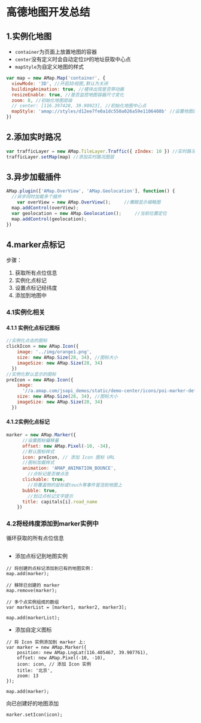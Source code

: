 # 高德地图开发总结

## 1.实例化地图

- `container`为页面上放置地图的容器
- `center`没有定义时会自动定位`IP`的地址获取中心点
- `mapStyle`为自定义地图的样式

```js
var map = new AMap.Map('container', {
  viewMode: '3D', //开启3D视图,默认为关闭
  buildingAnimation: true, //楼块出现是否带动画
  resizeEnable: true, //是否监控地图容器尺寸变化
  zoom: 8, //初始化地图层级
  // center: [116.397428, 39.90923], //初始化地图中心点
  mapStyle: 'amap://styles/d12ee7fe0a1dc550a026a59e1106408b' //设置地图的显示样式(个性化地图)
})
```

## 2.添加实时路况

```js
var trafficLayer = new AMap.TileLayer.Traffic({ zIndex: 10 }) //实时路况图层
trafficLayer.setMap(map) //添加实时路况图层
```

## 3.异步加载插件

```js
AMap.plugin(['AMap.OverView', 'AMap.Geolocation'], function() {
  //异步同时加载多个插件
	var overView = new AMap.OverView();		//鹰眼显示缩略图
  map.addControl(overView);
  var geolocation = new AMap.Geolocation();		//当前位置定位
  map.addControl(geolocation);
})
```

## 4.marker点标记

步骤：

1. 获取所有点位信息
2. 实例化点标记
3. 设置点标记经纬度
4. 添加到地图中

### 4.1实例化相关

#### 4.1.1 实例化点标记图标

```js
//实例化点击的图标
clickIcon = new AMap.Icon({
    image: '../img/orange1.png',
    size: new AMap.Size(28, 34), //图标大小
    imageSize: new AMap.Size(28, 34)
  })
//实例化默认显示的图标
preIcon = new AMap.Icon({
    image:
      '//a.amap.com/jsapi_demos/static/demo-center/icons/poi-marker-default.png',
    size: new AMap.Size(28, 34), //图标大小
    imageSize: new AMap.Size(28, 34)
  })
```

#### 4.1.2实例化点标记

```js
marker = new AMap.Marker({
      //设置图标偏移量
      offset: new AMap.Pixel(-10, -34),
      //默认图标样式
      icon: preIcon, // 添加 Icon 图标 URL
      //图标加载样式
      animation: 'AMAP_ANIMATION_BOUNCE',
  		//点标记是否被点击
      clickable: true,
  		//将覆盖物的鼠标或touch等事件冒泡到地图上
      bubble: true,
  		//划过点标记文字提示
      title: capitals[i].road_name
    })
```

### 4.2将经纬度添加到marker实例中

循环获取的所有点位信息

```

```





- 添加点标记到地图实例

```
// 将创建的点标记添加到已有的地图实例：
map.add(marker);

// 移除已创建的 marker
map.remove(marker);

// 多个点实例组成的数组
var markerList = [marker1, marker2, marker3];

map.add(markerList);

```

- 添加自定义图标

```
// 将 Icon 实例添加到 marker 上:
var marker = new AMap.Marker({
    position: new AMap.LngLat(116.405467, 39.907761),
    offset: new AMap.Pixel(-10, -10),
    icon: icon, // 添加 Icon 实例
    title: '北京',
    zoom: 13
});

map.add(marker);
```

向已创建好的地图添加

```
marker.setIcon(icon);
```

